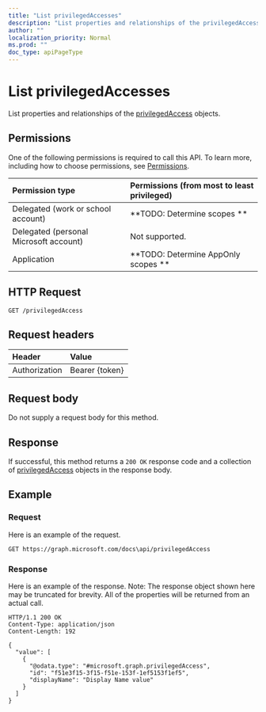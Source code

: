 ```yaml
---
title: "List privilegedAccesses"
description: "List properties and relationships of the privilegedAccess objects."
author: ""
localization_priority: Normal
ms.prod: ""
doc_type: apiPageType
---
```


# List privilegedAccesses

List properties and relationships of the [privilegedAccess](../resources/privilegedaccess.md) objects.

## Permissions
One of the following permissions is required to call this API. To learn more, including how to choose permissions, see [Permissions](/concepts/permissions-reference.md).

|Permission type|Permissions (from most to least privileged)|
|:---|:---|
|Delegated (work or school account)|**TODO: Determine scopes **|
|Delegated (personal Microsoft account)|Not supported.|
|Application|**TODO: Determine AppOnly scopes **|

## HTTP Request
<!-- {
  "blockType": "ignored"
}
-->
``` http
GET /privilegedAccess
```

## Request headers
|Header|Value|
|:---|:---|
|Authorization|Bearer {token}|

## Request body
Do not supply a request body for this method.

## Response
If successful, this method returns a `200 OK` response code and a collection of [privilegedAccess](../resources/privilegedaccess.md) objects in the response body.

## Example

### Request
Here is an example of the request.
<!-- {
  "blockType": "request",
  "name": "get_privilegedaccess"
}
-->
``` http
GET https://graph.microsoft.com/docs\api/privilegedAccess
```

### Response
Here is an example of the response. Note: The response object shown here may be truncated for brevity. All of the properties will be returned from an actual call.
<!-- {
  "blockType": "response",
  "truncated": true,
  "@odata.type": "collection(microsoft.graph.privilegedaccess)"
}
-->
``` http
HTTP/1.1 200 OK
Content-Type: application/json
Content-Length: 192

{
  "value": [
    {
      "@odata.type": "#microsoft.graph.privilegedAccess",
      "id": "f51e3f15-3f15-f51e-153f-1ef5153f1ef5",
      "displayName": "Display Name value"
    }
  ]
}
```

